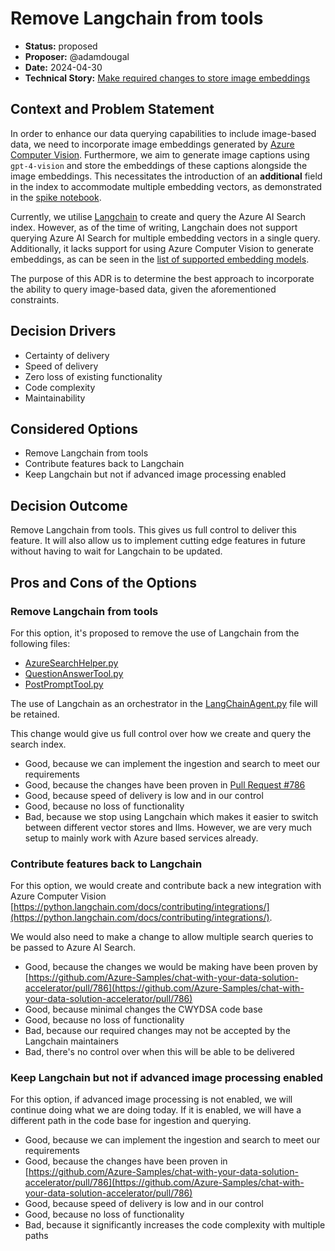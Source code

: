 # Remove Langchain from tools

* **Status:** proposed
* **Proposer:**  @adamdougal
* **Date:** 2024-04-30
* **Technical Story:** [Make required changes to store image embeddings](https://github.com/Azure-Samples/chat-with-your-data-solution-accelerator/issues/748)

## Context and Problem Statement

In order to enhance our data querying capabilities to include image-based data, we need to incorporate image embeddings
generated by [Azure Computer Vision](https://learn.microsoft.com/en-us/azure/ai-services/computer-vision/how-to/image-retrieval?tabs=csharp#call-the-vectorize-image-api).
Furthermore, we aim to generate image captions using `gpt-4-vision` and store the embeddings of these captions alongside
the image embeddings. This necessitates the introduction of an **additional** field in the index to accommodate multiple
embedding vectors, as demonstrated in the [spike notebook](../../spikes/using-image-data/ai-vision.ipynb).

Currently, we utilise [Langchain](https://python.langchain.com/docs/get_started/quickstart/) to create and query the
Azure AI Search index. However, as of the time of writing, Langchain does not support querying Azure AI Search for
multiple embedding vectors in a single query. Additionally, it lacks support for using Azure Computer Vision to generate
embeddings, as can be seen in the [list of supported embedding models](https://python.langchain.com/docs/integrations/text_embedding/).

The purpose of this ADR is to determine the best approach to incorporate the ability to query image-based data, given
the aforementioned constraints.

## Decision Drivers

* Certainty of delivery
* Speed of delivery
* Zero loss of existing functionality
* Code complexity
* Maintainability

## Considered Options

* Remove Langchain from tools
* Contribute features back to Langchain
* Keep Langchain but not if advanced image processing enabled

## Decision Outcome

Remove Langchain from tools. This gives us full control to deliver this feature. It will also allow us to implement
cutting edge features in future without having to wait for Langchain to be updated.

## Pros and Cons of the Options

### Remove Langchain from tools

For this option, it's proposed to remove the use of Langchain from the following files:
- [AzureSearchHelper.py](https://github.com/Azure-Samples/chat-with-your-data-solution-accelerator/blob/a1ce1b9854aa5246623be20f5f6778969a37d165/code/backend/batch/utilities/helpers/AzureSearchHelper.py)
- [QuestionAnswerTool.py](https://github.com/Azure-Samples/chat-with-your-data-solution-accelerator/blob/a1ce1b9854aa5246623be20f5f6778969a37d165/code/backend/batch/utilities/tools/QuestionAnswerTool.py)
- [PostPromptTool.py](https://github.com/Azure-Samples/chat-with-your-data-solution-accelerator/blob/a1ce1b9854aa5246623be20f5f6778969a37d165/code/backend/batch/utilities/tools/PostPromptTool.py)

The use of Langchain as an orchestrator in the
[LangChainAgent.py](https://github.com/Azure-Samples/chat-with-your-data-solution-accelerator/blob/a1ce1b9854aa5246623be20f5f6778969a37d165/code/backend/batch/utilities/orchestrator/LangChainAgent.py)
file will be retained.

This change would give us full control over how we create and query the search index.

* Good, because we can implement the ingestion and search to meet our requirements
* Good, because the changes have been proven in [Pull Request #786](https://github.com/Azure-Samples/chat-with-your-data-solution-accelerator/pull/786)
* Good, because speed of delivery is low and in our control
* Good, because no loss of functionality
* Bad, because we stop using Langchain which makes it easier to switch between different vector stores and llms.
  However, we are very much setup to mainly work with Azure based services already.

### Contribute features back to Langchain

For this option, we would create and contribute back a new integration with Azure Computer Vision
[https://python.langchain.com/docs/contributing/integrations/](https://python.langchain.com/docs/contributing/integrations/).

We would also need to make a change to allow multiple search queries to be passed to Azure AI Search.

* Good, because the changes we would be making have been proven by [https://github.com/Azure-Samples/chat-with-your-data-solution-accelerator/pull/786](https://github.com/Azure-Samples/chat-with-your-data-solution-accelerator/pull/786)
* Good, because minimal changes the CWYDSA code base
* Good, because no loss of functionality
* Bad, because our required changes may not be accepted by the Langchain maintainers
* Bad, there's no control over when this will be able to be delivered


### Keep Langchain but not if advanced image processing enabled

For this option, if advanced image processing is not enabled, we will continue doing what we are doing today. If it is
enabled, we will have a different path in the code base for ingestion and querying.

* Good, because we can implement the ingestion and search to meet our requirements
* Good, because the changes have been proven in [https://github.com/Azure-Samples/chat-with-your-data-solution-accelerator/pull/786](https://github.com/Azure-Samples/chat-with-your-data-solution-accelerator/pull/786)
* Good, because speed of delivery is low and in our control
* Good, because no loss of functionality
* Bad, because it significantly increases the code complexity with multiple paths
